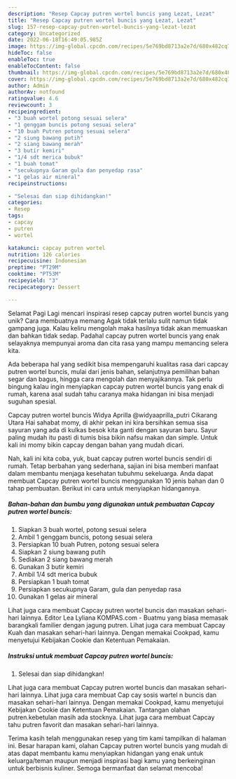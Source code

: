 ```yaml
---
description: "Resep Capcay putren wortel buncis yang Lezat, Lezat"
title: "Resep Capcay putren wortel buncis yang Lezat, Lezat"
slug: 157-resep-capcay-putren-wortel-buncis-yang-lezat-lezat
category: Uncategorized
date: 2022-06-18T16:49:05.985Z
image: https://img-global.cpcdn.com/recipes/5e769bd8713a2e7d/680x482cq70/capcay-putren-wortel-buncis-foto-resep-utama.jpg
hideToc: false
enableToc: true
enableTocContent: false
thumbnail: https://img-global.cpcdn.com/recipes/5e769bd8713a2e7d/680x482cq70/capcay-putren-wortel-buncis-foto-resep-utama.jpg
cover: https://img-global.cpcdn.com/recipes/5e769bd8713a2e7d/680x482cq70/capcay-putren-wortel-buncis-foto-resep-utama.jpg
author: Admin
authorAv: notfound
ratingvalue: 4.6
reviewcount: 3
recipeingredient:
- "3 buah wortel potong sesuai selera"
- "1 genggam buncis potong sesuai selera"
- "10 buah Putren potong sesuai selera"
- "2 siung bawang putih"
- "2 siang bawang merah"
- "3 butir kemiri"
- "1/4 sdt merica bubuk"
- "1 buah tomat"
- "secukupnya Garam gula dan penyedap rasa"
- "1 gelas air mineral"
recipeinstructions:

- "Selesai dan siap dihidangkan!"
categories:
- Resep
tags:
- capcay
- putren
- wortel

katakunci: capcay putren wortel 
nutrition: 126 calories
recipecuisine: Indonesian
preptime: "PT29M"
cooktime: "PT53M"
recipeyield: "3"
recipecategory: Dessert

---
```



Selamat Pagi Lagi mencari inspirasi resep capcay putren wortel buncis yang unik? Cara membuatnya memang Agak tidak terlalu sulit namun tidak gampang juga. Kalau keliru mengolah maka hasilnya tidak akan memuaskan dan bahkan tidak sedap. Padahal capcay putren wortel buncis yang enak selayaknya mempunyai aroma dan cita rasa yang mampu memancing selera kita.


Ada beberapa hal yang sedikit bisa mempengaruhi kualitas rasa dari capcay putren wortel buncis, mulai dari jenis bahan, selanjutnya pemilihan bahan segar dan bagus, hingga cara mengolah dan menyajikannya. Tak perlu bingung kalau ingin menyiapkan capcay putren wortel buncis yang enak di rumah, karena asal sudah tahu caranya maka hidangan ini bisa menjadi suguhan spesial.

Capcay putren wortel buncis Widya Aprilla @widyaaprilla_putri Cikarang Utara Hai sahabat momy, di akhir pekan ini kira bersihkan semua sisa sayuran yang ada di kulkas besok kita ganti dengan sayuran baru. Sayur paling mudah itu pasti di tumis bisa bikin nafsu makan dan simple. Untuk kali ini momy bikin capcay dengan bahan yang mudah dicari.


Nah, kali ini kita coba, yuk, buat capcay putren wortel buncis sendiri di rumah. Tetap berbahan yang sederhana, sajian ini bisa memberi manfaat dalam membantu menjaga kesehatan tubuhmu sekeluarga. Anda dapat membuat Capcay putren wortel buncis menggunakan 10 jenis bahan dan 0 tahap pembuatan. Berikut ini cara untuk menyiapkan hidangannya.

<!--inarticleads1-->

##### Bahan-bahan dan bumbu yang digunakan untuk pembuatan Capcay putren wortel buncis:

1. Siapkan 3 buah wortel, potong sesuai selera
1. Ambil 1 genggam buncis, potong sesuai selera
1. Persiapkan 10 buah Putren, potong sesuai selera
1. Siapkan 2 siung bawang putih
1. Sediakan 2 siang bawang merah
1. Gunakan 3 butir kemiri
1. Ambil 1/4 sdt merica bubuk
1. Persiapkan 1 buah tomat
1. Persiapkan secukupnya Garam, gula dan penyedap rasa
1. Gunakan 1 gelas air mineral


Lihat juga cara membuat Capcay putren wortel buncis dan masakan sehari-hari lainnya. Editor Lea Lyliana KOMPAS.com - Buatmu yang biasa memasak barangkali familier dengan jagung putren. Lihat juga cara membuat Capcay Kuah dan masakan sehari-hari lainnya. Dengan memakai Cookpad, kamu menyetujui Kebijakan Cookie dan Ketentuan Pemakaian. 

<!--inarticleads2-->

##### Instruksi untuk membuat Capcay putren wortel buncis:


1. Selesai dan siap dihidangkan!

Lihat juga cara membuat Capcay putren wortel buncis dan masakan sehari-hari lainnya. Lihat juga cara membuat Cap cay sosis wartel n buncis dan masakan sehari-hari lainnya. Dengan memakai Cookpad, kamu menyetujui Kebijakan Cookie dan Ketentuan Pemakaian. Tantangan olahan putren.kebetulan masih ada stocknya. Lihat juga cara membuat Capcay tahu putren favorit dan masakan sehari-hari lainnya. 

Terima kasih telah menggunakan resep yang tim kami tampilkan di halaman ini. Besar harapan kami, olahan Capcay putren wortel buncis yang mudah di atas dapat membantu kamu menyiapkan hidangan yang enak untuk keluarga/teman maupun menjadi inspirasi bagi kamu yang berkeinginan untuk berbisnis kuliner. Semoga bermanfaat dan selamat mencoba!
